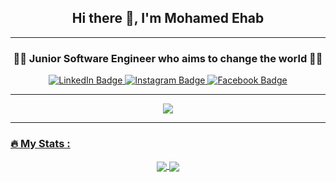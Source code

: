 <div id="header" align="center">
  <h2>Hi there 👋, I'm Mohamed Ehab</h2>
</div>

---

<div id="header" align="center">
  <h3>👨‍💻 Junior Software Engineer who aims to change the world 👨‍💻</h3>
  <div id="badges">
    <a href="https://www.linkedin.com/in/mohamedehab00/">
      <img src="https://img.shields.io/badge/LinkedIn-blue?style=for-the-badge&logo=linkedin&logoColor=white" alt="LinkedIn Badge"/>
    </a>
    <a href="https://www.instagram.com/_mohamedehab_00/">
      <img src="https://img.shields.io/badge/instagram-red?style=for-the-badge&logo=instagram&logoColor=white" alt="Instagram Badge"/>
    </a>
    <a href="https://www.facebook.com/profile.php?id=100028588170700">
      <img src="https://img.shields.io/badge/Facebook-blue?style=for-the-badge&logo=facebook&logoColor=white" alt="Facebook Badge"/>
    </a>
  </div>
  <div>
    <img src="https://komarev.com/ghpvc/?username=mohamedehab00&style=plastic&color=blue" alt=""/>
  </div>
</div>

---

<div id="header" align="center">
  <a href="https://git.io/streak-stats">
  <img align="center" src="https://github-readme-streak-stats.herokuapp.com?user=mohamedehab00&theme=midnight-purple&hide_border=true&date_format=M%20j%5B%2C%20Y%5D" />
  
</div>

---

### :fire: My Stats :
  
  
<div id="header" align="center">
  <a href="https://github.com/anuraghazra/github-readme-stats">
  <img align="center" src="https://github-readme-stats.vercel.app/api?username=mohamedehab00&theme=midnight-purple&hide_border=true&count_private=true&show_icons=true" />
</a>
<a href="https://github.com/anuraghazra/github-readme-stats">
  <img align="center" src="https://github-readme-stats.vercel.app/api/top-langs/?username=mohamedehab00&theme=midnight-purple&hide_border=true&hide=CMake,C,Makefile,Limbo,Brainfuck,Eiffel&layout=compact" />
</a>
</div>

<!--
**mohamedehab00/mohamedehab00** is a ✨ _special_ ✨ repository because its `README.md` (this file) appears on your GitHub profile.

Here are some ideas to get you started:

- 🔭 I’m currently working on ...
- 🌱 I’m currently learning ...
- 👯 I’m looking to collaborate on ...
- 🤔 I’m looking for help with ...
- 💬 Ask me about ...
- 📫 How to reach me: ...
- 😄 Pronouns: ...
- ⚡ Fun fact: ...
-->
